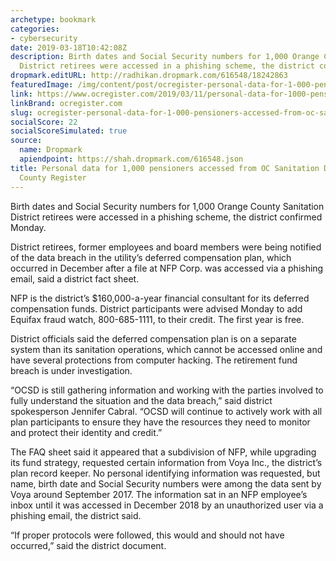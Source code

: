 ```yaml
---
archetype: bookmark
categories:
- cybersecurity
date: 2019-03-18T10:42:08Z
description: Birth dates and Social Security numbers for 1,000 Orange County Sanitation
  District retirees were accessed in a phishing scheme, the district confirmed Monday.
dropmark.editURL: http://radhikan.dropmark.com/616548/18242863
featuredImage: /img/content/post/ocregister-personal-data-for-1-000-pensioners-accessed-from-oc-sanitation-district-orange-county-register.jpg
link: https://www.ocregister.com/2019/03/11/personal-data-for-1000-pensioners-accessed-from-oc-sanitation-district/
linkBrand: ocregister.com
slug: ocregister-personal-data-for-1-000-pensioners-accessed-from-oc-sanitation-district-orange-county-register
socialScore: 22
socialScoreSimulated: true
source:
  name: Dropmark
  apiendpoint: https://shah.dropmark.com/616548.json
title: Personal data for 1,000 pensioners accessed from OC Sanitation District – Orange
  County Register
---
```

Birth dates and Social Security numbers for 1,000 Orange County Sanitation District retirees were accessed in a phishing scheme, the district confirmed Monday.

District retirees, former employees and board members were being notified of the data breach in the utility’s deferred compensation plan, which occurred in December after a file at NFP Corp. was accessed via a phishing email, said a district fact sheet.

NFP is the district’s $160,000-a-year financial consultant for its deferred compensation funds. District participants were advised Monday to add Equifax fraud watch, 800-685-1111, to their credit. The first year is free.

District officials said the deferred compensation plan is on a separate system than its sanitation operations, which cannot be accessed online and have several protections from computer hacking. The retirement fund breach is under investigation.

“OCSD is still gathering information and working with the parties involved to fully understand the situation and the data breach,” said district spokesperson Jennifer Cabral. “OCSD will continue to actively work with all plan participants  to ensure they have the resources they need to monitor and protect their identity and credit.”

The FAQ sheet said it appeared that a subdivision of NFP, while upgrading its fund strategy, requested certain information from Voya Inc., the district’s plan record keeper. No personal identifying information was requested, but name, birth date and Social Security numbers were among the data sent by Voya around September 2017. The information sat in an NFP employee’s inbox until it was accessed in December 2018 by an unauthorized user via a phishing email, the district said.

“If proper protocols were followed, this would and should not have occurred,” said the district document.

